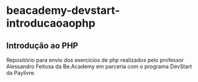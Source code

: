 # beacademy-devstart-introducaoaophp
## Introdução ao PHP

Repositório para envio dos exercícios de php realizados pelo professor Alessandro Feitosa da  Be.Academy em parceria com o programa DevStart da Paylivre.
